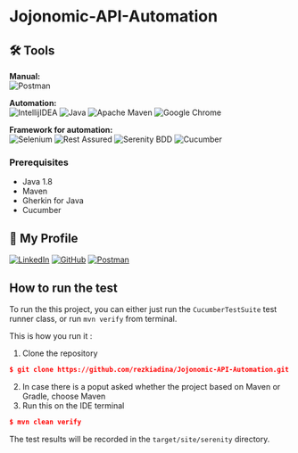 # Jojonomic-API-Automation

## 🛠 Tools
**Manual:**  
![Postman](https://img.shields.io/badge/Postman-FF6C37?style=for-the-badge&logo=postman&logoColor=white)

**Automation:**  
![IntellijIDEA](https://img.shields.io/badge/IntelliJIDEA-000000.svg?style=for-the-badge&logo=intellij-idea&logoColor=white)
![Java](https://img.shields.io/badge/java-%23ED8B00.svg?style=for-the-badge&logo=java&logoColor=white)
![Apache Maven](https://img.shields.io/badge/Apache%20Maven-C71A36?style=for-the-badge&logo=Apache%20Maven&logoColor=white)
![Google Chrome](https://img.shields.io/badge/Google%20Chrome-4285F4?style=for-the-badge&logo=GoogleChrome&logoColor=white)

**Framework for automation:**  
![Selenium](https://img.shields.io/badge/-selenium-%43B02A?style=for-the-badge&logo=selenium&logoColor=white)
![Rest Assured](https://img.shields.io/badge/-rest%20assured-000000?style=for-the-badge&logoColor=black)
![Serenity BDD](https://img.shields.io/badge/-serenity%20bdd-16a67a?style=for-the-badge&logoColor=black)
![Cucumber](https://img.shields.io/badge/-cucumber-4bc47b?style=for-the-badge&logoColor=black)


### Prerequisites

- Java 1.8
- Maven
- Gherkin for Java
- Cucumber

## 📱 My Profile

  [![LinkedIn](https://img.shields.io/badge/-Rezki%20Adina-white?style=for-the-badge&logo=linkedin&logoColor=blue)](https://www.linkedin.com/in/rezkiadina/)
  [![GitHub](https://img.shields.io/badge/-rezkiadina-white?style=for-the-badge&logo=github&logoColor=black)](https://github.com/rezkiadina)
  [![Postman](https://img.shields.io/badge/-rezkiadina-FF6C37?style=for-the-badge&logo=postman&logoColor=white)](https://galactic-space-375979.postman.co/workspace/Jojonomic~50225eb4-b154-4b07-86bc-b3f3c54e75f5/overview)

## How to run the test
To run the this project, you can either just run the `CucumberTestSuite` test runner class, or run `mvn verify` from terminal.

This is how you run it :

1. Clone the repository
```json
$ git clone https://github.com/rezkiadina/Jojonomic-API-Automation.git
```
2. In case there is a poput asked whether the project based on Maven or Gradle, choose Maven
3. Run this on the IDE terminal
```json
$ mvn clean verify
```

The test results will be recorded in the `target/site/serenity` directory.
